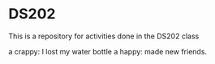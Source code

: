 # DS202
This is a repository for activities done in the DS202 class

a crappy: I lost my water bottle
a happy: made new friends.
